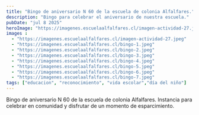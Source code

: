 ```yaml
---
title: "Bingo de aniversario N 60 de la escuela de colonia Alfalfares."
description: "Bingo para celebrar el aniversario de nuestra escuela."
pubDate: "jul 8 2025"
heroImage: "https://imagenes.escuelaalfalfares.cl/imagen-actividad-27.jpeg"
images : 
  - "https://imagenes.escuelaalfalfares.cl/imagen-actividad-27.jpeg"
  - "https://imagenes.escuelaalfalfares.cl/bingo-1.jpeg"
  - "https://imagenes.escuelaalfalfares.cl/bingo-2.jpeg"
  - "https://imagenes.escuelaalfalfares.cl/bingo-3.jpeg"
  - "https://imagenes.escuelaalfalfares.cl/bingo-4.jpeg"
  - "https://imagenes.escuelaalfalfares.cl/bingo-5.jpeg"
  - "https://imagenes.escuelaalfalfares.cl/bingo-6.jpeg"
  - "https://imagenes.escuelaalfalfares.cl/bingo-7.jpeg"
tags: ["educacion", "reconocimiento", "vida escolar","día del niño"]
---
```

Bingo de aniversario N 60 de la escuela de colonia Alfalfares. 
Instancia para celebrar en comunidad y disfrutar de un momento de esparcimiento.